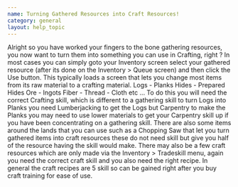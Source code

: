 ```yaml
---
name: Turning Gathered Resources into Craft Resources!
category: general
layout: help_topic
---
```

Alright so you have worked your fingers to the bone gathering resources, you now want to turn them into something you can use in Crafting, right ? In most cases you can simply goto your Inventory screen select your gathered resource (after its done on the Inventory > Queue screen) and then click the Use button. This typically loads a screen that lets you change most items from its raw material to a crafting material. Logs - Planks Hides - Prepared Hides Ore - Ingots Fiber - Thread - Cloth etc ... To do this you will need the correct Crafting skill, which is different to a gathering skill to turn Logs into Planks you need Lumberjacking to get the Logs but Carpentry to make the Planks you may need to use lower materials to get your Carpentry skill up if you have been concentrating on a gathering skill. There are also some items around the lands that you can use such as a Chopping Saw that let you turn gathered items into craft resources these do not need skill but give you half of the resource having the skill would make. There may also be a few craft resources which are only made via the Inventory > Tradeskill menu, again you need the correct craft skill and you also need the right recipe. In general the craft recipes are 5 skill so can be gained right after you buy craft training for ease of use.